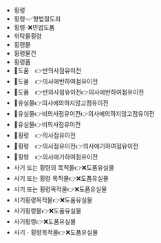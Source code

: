 - 횡령
- 횡령-✅형법절도죄
- 횡령-❌민법도품
- 위탁물횡령
- 횡령물
- 횡령물건
- 횡령품
- 📌도품　👉반의사점유이전
- 📌도품　👉의사에반하여점유이전
- 📌도품　👉반의사점유이전👉의사에반하여점유이전
- 📌유실물👉의사에의하지않고점유이전
- 📌유실물👉비의사점유이전👉의사에의하지않고점유이전
- 📌유실물👉비의사점유이전
- 📌횡령　👉의사점유이전
- 📌횡령　👉의사점유이전👉의사에기하여점유이전
- 📌횡령　👉의사에기하여점유이전
- 사기 또는 횡령의 목적물👉❌도품유실물
- 사기 또는 횡령 목적물👉❌도품유실물
- 사기 또는 횡령목적물👉❌도품유실물
- 사기횡령목적물👉❌도품유실물
- 사기횡령물👉❌도품유실물
- 사기횡령👉❌도품유실물
- 사기ㆍ횡령목적물👉❌도품유실물